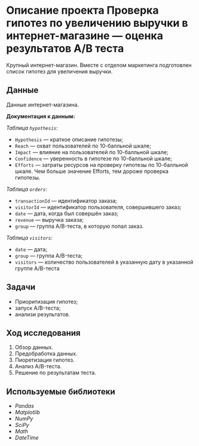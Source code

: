 # Описание проекта Проверка гипотез по увеличению выручки в интернет-магазине — оценка результатов A/B теста
Крупный интернет-магазин. Вместе с отделом маркетинга подготовлен список гипотез для увеличения выручки.

## Данные

Данные интернет-магазина.

**Документация к данным:**

*Таблица `hypothesis`:*

- `Hypothesis` — краткое описание гипотезы;
- `Reach` — охват пользователей по 10-балльной шкале;
- `Impact` — влияние на пользователей по 10-балльной шкале;
- `Confidence` — уверенность в гипотезе по 10-балльной шкале;
- `Efforts` — затраты ресурсов на проверку гипотезы по 10-балльной шкале. Чем больше значение Efforts, тем дороже проверка гипотезы.

*Таблица `orders`:*

- `transactionId` — идентификатор заказа;
- `visitorId` — идентификатор пользователя, совершившего заказ;
- `date` — дата, когда был совершён заказ;
- `revenue` — выручка заказа;
- `group` — группа A/B-теста, в которую попал заказ.

*Таблица `visitors`:*

- `date` — дата;
- `group` — группа A/B-теста;
- `visitors` — количество пользователей в указанную дату в указанной группе A/B-теста

## Задачи

* Приоритизация гипотез; 
* запуск A/B-теста;
* анализи результатов.

## Ход исследования

 1. Обзор данных.
 2. Предобработка данных.
 3. Пиоретизация гипотез.
 4. Анализ A/B-теста.
 5. Решение по результатам теста.

## Используемые библиотеки
- *Pandas*
- *Matplotlib*
- *NumPy*
- *SciPy*
- *Math*
- *DateTime*
